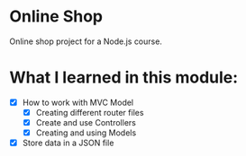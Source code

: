 # Online Shop

Online shop project for a Node.js course.

# What I learned in this module:

- [x] How to work with MVC Model
  - [x] Creating different router files
  - [x] Create and use Controllers
  - [x] Creating and using Models
- [x] Store data in a JSON file
